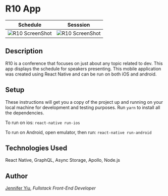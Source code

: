# R10 App

<!-- -->

|                                                   Schedule                                                    |                                                   Sesssion                                                   |
| :-----------------------------------------------------------------------------------------------------------: | :----------------------------------------------------------------------------------------------------------: |
| ![R10 ScreenShot](https://github.com/jenjjy/R10-App/blob/master/js/assets/images/screenshot-ios-schedule.png) | ![R10 ScreenShot](https://github.com/jenjjy/R10-App/blob/master/js/assets/images/screenshot-ios-session.png) |

<!-- -->
<!-- -->

## Description

R10 is a conference that focuses on just about any topic related to
dev. This app displays the schedule for speakers presenting. This mobile application was created using React Native and can be run on both iOS and android.

## Setup

These instructions will get you a copy of the project up and running on your local machine for development and testing purposes. Run `yarn` to install all the dependencies.

To run on ios: `react-native run-ios`

To run on Android, open emulator, then run: `react-native run-android`

## Technologies Used

React Native, GraphQL, Async Storage, Apollo, Node.js

## Author

[Jennifer Yiu](https://www.linkedin.com/in/jennifer-yiu-12145836/), _Fullstack Front-End Developer_
